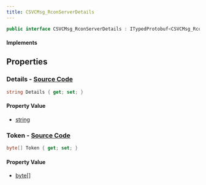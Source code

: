 ```yaml
---
title: CSVCMsg_RconServerDetails
---
```


```csharp
public interface CSVCMsg_RconServerDetails : ITypedProtobuf<CSVCMsg_RconServerDetails>, INativeHandle, INetMessage<CSVCMsg_RconServerDetails>, IDisposable
```

#### Implements

## Properties

### **Details** - [Source Code](https://github.com/swiftly-solution/swiftlys2/blob/main/managed/src/SwiftlyS2.Generated/Protobufs/Interfaces/CSVCMsg_RconServerDetails.cs#L21)

```csharp
string Details { get; set; }
```

#### Property Value

- [string](https://learn.microsoft.com/dotnet/api/system.string)

### **Token** - [Source Code](https://github.com/swiftly-solution/swiftlys2/blob/main/managed/src/SwiftlyS2.Generated/Protobufs/Interfaces/CSVCMsg_RconServerDetails.cs#L18)

```csharp
byte[] Token { get; set; }
```

#### Property Value

- [byte](https://learn.microsoft.com/dotnet/api/system.byte)[]

